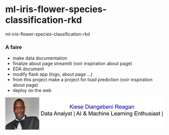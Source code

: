 # ml-iris-flower-species-classification-rkd
ml-iris-flower-species-classification-rkd
### A faire

+ make data documentation
+ finalize about page streamlit (voir inspiration about page)
+ EDA document
+ modify flask app (logo, about page ...)
+ from this project make a project for load prediction (voir inspiration about page)
+ deploy on the web




![alt text for screen readers](/accessoirs/my_ethiquette.jpg "Text to show on mouseover")
